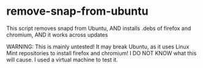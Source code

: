 # remove-snap-from-ubuntu
This script removes snapd from Ubuntu, AND installs .debs of firefox and chromium, AND it works across updates

WARNING: This is mainly untested! It may break Ubuntu, as it uses Linux Mint repositories to install firefox and chromium! I DO NOT KNOW what this will cause. I used a virtual machine to test it.

